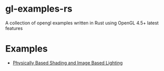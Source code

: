 # gl-examples-rs
A collection of opengl examples written in Rust using OpenGL 4.5+ latest features

# Examples
* [Physically Based Shading and Image Based Lighting](examples/pbs/README.md)
